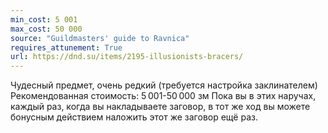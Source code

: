 ```yaml
---
min_cost: 5 001
max_cost: 50 000
source: "Guildmasters' guide to Ravnica"
requires_attunement: True
url: https://dnd.su/items/2195-illusionists-bracers/
---
```


Чудесный предмет, очень редкий (требуется настройка заклинателем)
Рекомендованная стоимость: 5 001-50 000 зм
Пока вы в этих наручах, каждый раз, когда вы накладываете заговор, в тот же ход вы можете бонусным действием наложить этот же заговор ещё раз.